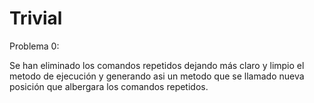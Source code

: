 # Trivial

Problema 0:

Se han eliminado los comandos repetidos dejando más claro y limpio el metodo de ejecución y generando asi un metodo que se llamado nueva posición que albergara los comandos repetidos.